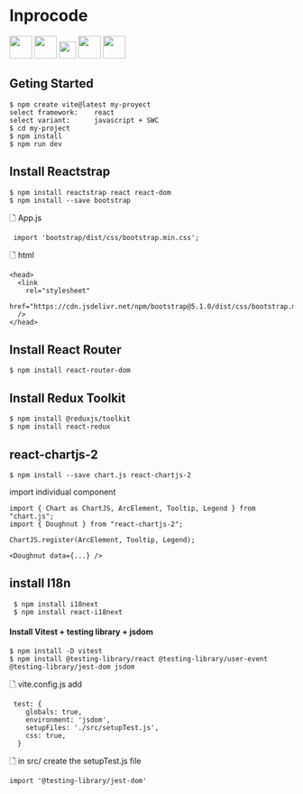 
# Inprocode
<p align="left">
<img src="https://upload.wikimedia.org/wikipedia/commons/thumb/a/a7/React-icon.svg/768px-React-icon.svg.png" height="40px">
<img src="https://imgs.search.brave.com/1uSbVQcXzqfrmBBQl2IoV_LtkH2xXY-A7Kgn7SNY934/rs:fit:500:0:0/g:ce/aHR0cHM6Ly9zZWVr/bG9nby5jb20vaW1h/Z2VzL1Yvdml0ZS1s/b2dvLUJGRDQyODM5/OTEtc2Vla2xvZ28u/Y29tLnBuZw" height="40px">
<img src="https://imgs.search.brave.com/EKsk4xtJu-qcCLu6v_GJEiJbWXakB9PzJp_snmXg4ak/rs:fit:500:0:0/g:ce/aHR0cHM6Ly9jZG4u/d29ybGR2ZWN0b3Js/b2dvLmNvbS9sb2dv/cy90YWlsd2luZC1j/c3MtMi5zdmc.svg" height="30px">
<img src="https://img.daisyui.com/images/daisyui-logo/daisyui-logomark.svg" height="40px">
<img src="https://imgs.search.brave.com/c4-kyke9Ab0X9ZN4Xt9DUV3AqD2ucLxoBpDzDMqQcUc/rs:fit:500:0:0/g:ce/aHR0cHM6Ly9hc3Nl/dHMuc3RpY2twbmcu/Y29tL2ltYWdlcy81/ODQ4MzA5YmNlZjEw/MTRjMGI1ZTRhOWEu/cG5n" height="40px">
<img src"https://redux-toolkit.js.org/img/redux.svg" height="40px" />
</p>

## Geting Started
```
$ npm create vite@latest my-proyect
select framework:    react
select variant:      javascript + SWC
$ cd my-project
$ npm install
$ npm run dev

```
## Install Reactstrap
```
$ npm install reactstrap react react-dom
$ npm install --save bootstrap
```
&#128459; App.js
```
 import 'bootstrap/dist/css/bootstrap.min.css';
```
&#128459; html
```
<head>
  <link
    rel="stylesheet"
    href="https://cdn.jsdelivr.net/npm/bootstrap@5.1.0/dist/css/bootstrap.min.css"
  />
</head>
```

## Install React Router
```
$ npm install react-router-dom
```
## Install Redux Toolkit
```
$ npm install @reduxjs/toolkit
$ npm install react-redux
```
## react-chartjs-2
```
$ npm install --save chart.js react-chartjs-2
```
 import individual component
```
import { Chart as ChartJS, ArcElement, Tooltip, Legend } from "chart.js";
import { Doughnut } from "react-chartjs-2";

ChartJS.register(ArcElement, Tooltip, Legend);

<Doughnut data={...} />
```
## install I18n
```
 $ npm install i18next
 $ npm install react-i18next
```
#### Install Vitest + testing library + jsdom
```
$ npm install -D vitest
$ npm install @testing-library/react @testing-library/user-event @testing-library/jest-dom jsdom
```
&#128459; vite.config.js add
```
 test: {
    globals: true,
    environment: 'jsdom',
    setupFiles: './src/setupTest.js',
    css: true,
  }
```
&#128459; in src/ create the setupTest.js file
```
import '@testing-library/jest-dom'
```
